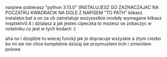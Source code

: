 narpiew pobierasz "python 3.13.0" (INSTALUJESZ GO ZAZNACZAJAC NA POCZATKU KWADRACIK NA DOLE Z NAPISEM "TO PATH"
klikasz instalator.bat a on za cb zainstaluje wszyssstkie moduły wymagane
klikasz msptsktv0.4 i dzialasz
a jak jestes cipeczka to mozesz se zobaczyc w notatniku co jest w tych kodach :)


aha no i dzojdzie tu wiecej funckji jak je dopracuje wszyskie a ztym ciezko bo mi sie nie chce kompletnie dzisiaj sie przymusilem trch i zmienilem polowe 
